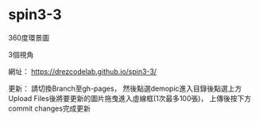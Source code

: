 # spin3-3

360度環景圖

3個視角

網址： https://drezcodelab.github.io/spin3-3/

更新： 請切換Branch至gh-pages， 然後點選demopic進入目錄後點選上方Upload Files後將要更新的圖片拖曳進入虛線框(1次最多100張)， 上傳後按下方commit changes完成更新
